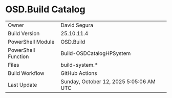 ﻿# OSD.Build Catalog

| | |
|-|-|
| Owner | David Segura |
| Build Version | 25.10.11.4 |
| PowerShell Module | OSD.Build |
| PowerShell Function | Build-OSDCatalogHPSystem |
| Files | build-system.* |
| Build Workflow | GitHub Actions |
| Last Update | Sunday, October 12, 2025 5:05:06 AM UTC |
